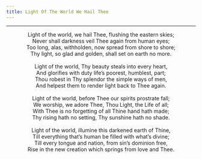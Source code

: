 ```yaml
---
title: Light Of The World We Hail Thee
---
```


---
<center>
Light of the world, we hail Thee, flushing the eastern skies;<br/>
Never shall darkness veil Thee again from human eyes;<br/>
Too long, alas, withholden, now spread from shore to shore;<br/>
Thy light, so glad and golden, shall set on earth no more.<br/>
<br/>
Light of the world, Thy beauty steals into every heart,<br/>
And glorifies with duty life’s poorest, humblest, part;<br/>
Thou robest in Thy splendor the simple ways of men,<br/>
And helpest them to render light back to Thee again.<br/>
<br/>
Light of the world, before Thee our spirits prostrate fall;<br/>
We worship, we adore Thee, Thou Light, the Life of all;<br/>
With Thee is no forgetting of all Thine hand hath made;<br/>
Thy rising hath no setting, Thy sunshine hath no shade.<br/>
<br/>
Light of the world, illumine this darkened earth of Thine,<br/>
Till everything that’s human be filled with what’s divine;<br/>
Till every tongue and nation, from sin’s dominion free,<br/>
Rise in the new creation which springs from love and Thee.
</center>